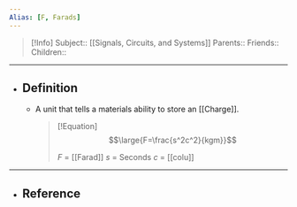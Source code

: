 ```yaml
---
Alias: [F, Farads]
---
```

> [!Info]
> Subject:: [[Signals, Circuits, and Systems]]
> Parents:: 
> Friends:: 
> Children:: 
---
- ## Definition
	- A unit that tells a materials ability to store an [[Charge]].
	  > [!Equation]
	  > $$\large{F=\frac{s^2c^2}{kgm}}$$
	  > 
	  > $F$ = [[Farad]]
	  > $s$ = Seconds
	  > $c$ = [[colu]]
---
- ## Reference